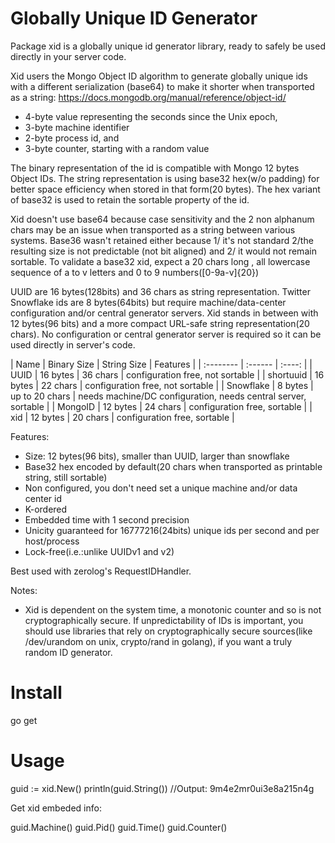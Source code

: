 # Globally Unique ID Generator

Package xid is a globally unique id generator library, ready to safely be used directly in your server code.

Xid users the Mongo Object ID algorithm to generate globally unique ids with a different serialization (base64) to make it shorter when transported as a string: https://docs.mongodb.org/manual/reference/object-id/

- 4-byte value representing the seconds since the Unix epoch,
- 3-byte machine identifier
- 2-byte process id, and
- 3-byte counter, starting with a random value

The binary representation of the id is  compatible with Mongo 12 bytes Object IDs. The string representation is using base32 hex(w/o padding) for better space efficiency when stored in that form(20 bytes). The hex variant of base32 is used to retain the sortable property of the id.

Xid doesn't use base64 because case sensitivity and the 2 non alphanum chars may be an issue when transported as a string between various systems. Base36 wasn't retained either because 1/ it's not standard 2/the resulting size is not predictable (not bit aligned) and 2/ it would not remain sortable. To validate a base32 xid, expect a 20 chars long , all lowercase sequence of a to v letters and 0 to 9 numbers([0-9a-v]{20})

UUID are 16 bytes(128bits) and 36 chars as string representation. Twitter Snowflake ids are 8 bytes(64bits) but require machine/data-center configuration and/or central generator servers. Xid stands in between with 12 bytes(96 bits) and a more compact URL-safe string representation(20 chars). No configuration or central generator server is required so it can be used directly in server's code.

| Name  | Binary Size  | String Size  | Features       |
| :-------- | :------ | :----: |
| UUID | 16 bytes | 36 chars | configuration free, not sortable |
| shortuuid | 16 bytes | 22 chars | configuration free, not sortable |
| Snowflake | 8 bytes | up to 20 chars | needs machine/DC configuration, needs central server, sortable |
| MongoID | 12 bytes | 24 chars | configuration free, sortable |
| xid | 12 bytes | 20 chars | configuration free, sortable |

Features:
- Size: 12 bytes(96 bits), smaller than UUID, larger than snowflake
- Base32 hex encoded by default(20 chars when transported as printable string, still sortable)
- Non configured, you don't need set a unique machine and/or data center id
- K-ordered
- Embedded time with 1 second precision
- Unicity guaranteed for 16777216(24bits) unique ids per second and per host/process
- Lock-free(i.e.:unlike UUIDv1 and v2)

Best used with zerolog's RequestIDHandler.

Notes:
- Xid is dependent on the system time, a monotonic counter and so is not cryptographically secure. If unpredictability of IDs is important, you should use libraries that rely on cryptographically secure sources(like /dev/urandom on unix, crypto/rand in golang), if you want a truly random ID generator.

# Install
go get 

# Usage
guid := xid.New()
println(guid.String())
//Output: 9m4e2mr0ui3e8a215n4g

Get xid embeded info:

guid.Machine()
guid.Pid()
guid.Time()
guid.Counter()